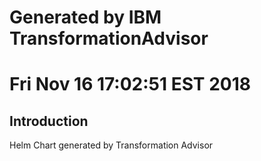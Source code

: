 # Generated by IBM TransformationAdvisor
# Fri Nov 16 17:02:51 EST 2018
## Introduction

Helm Chart generated by Transformation Advisor
